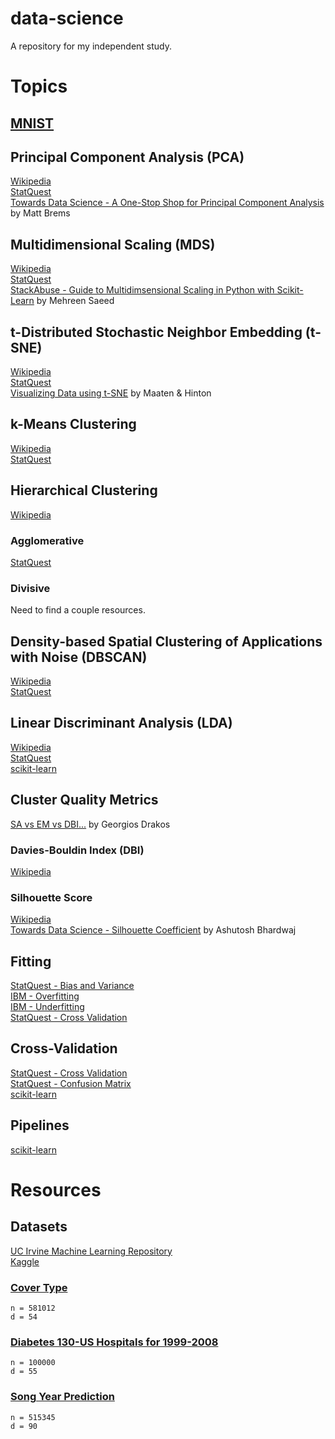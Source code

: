 # data-science
A repository for my independent study.


# Topics

## [MNIST](https://docs.google.com/document/d/1iaJEv1sOx5FjoCVNIX0-dzgbP0rO6hFoSGtBLfjF_wg/edit)  

## Principal Component Analysis (PCA)  
[Wikipedia](https://en.wikipedia.org/wiki/Principal_component_analysis)  
[StatQuest](https://www.youtube.com/watch?v=FgakZw6K1QQ)  
[Towards Data Science - A One-Stop Shop for Principal Component Analysis](https://towardsdatascience.com/a-one-stop-shop-for-principal-component-analysis-5582fb7e0a9c) by Matt Brems

## Multidimensional Scaling (MDS)  
[Wikipedia](https://en.wikipedia.org/wiki/Multidimensional_scaling)  
[StatQuest](https://www.youtube.com/watch?v=GEn-_dAyYME)  
[StackAbuse - Guide to Multidimsensional Scaling in Python with Scikit-Learn](https://stackabuse.com/guide-to-multidimensional-scaling-in-python-with-scikit-learn/) by Mehreen Saeed  

## t-Distributed Stochastic Neighbor Embedding (t-SNE)
[Wikipedia](https://en.wikipedia.org/wiki/T-distributed_stochastic_neighbor_embedding)  
[StatQuest](https://www.youtube.com/watch?v=NEaUSP4YerM)  
[Visualizing Data using t-SNE](https://jmlr.csail.mit.edu/papers/volume9/vandermaaten08a/vandermaaten08a.pdf) by Maaten & Hinton  

## k-Means Clustering  
[Wikipedia](https://en.wikipedia.org/wiki/K-means_clustering)  
[StatQuest](https://www.youtube.com/watch?v=4b5d3muPQmA)  

## Hierarchical Clustering
[Wikipedia](https://en.wikipedia.org/wiki/Hierarchical_clustering)

### Agglomerative
[StatQuest](https://www.youtube.com/watch?v=7xHsRkOdVwo)

### Divisive
Need to find a couple resources.  

## Density-based Spatial Clustering of Applications with Noise (DBSCAN)
[Wikipedia](https://en.wikipedia.org/wiki/DBSCAN)  
[StatQuest](https://www.youtube.com/watch?v=RDZUdRSDOok)

## Linear Discriminant Analysis (LDA)
[Wikipedia](https://en.wikipedia.org/wiki/Linear_discriminant_analysis)  
[StatQuest](https://www.youtube.com/watch?v=azXCzI57Yfc)  
[scikit-learn](https://scikit-learn.org/stable/modules/lda_qda.html#lda-qda)   

## Cluster Quality Metrics
[SA vs EM vs DBI...](https://gdcoder.com/silhouette-analysis-vs-elbow-method-vs-davies-bouldin-index-selecting-the-optimal-number-of-clusters-for-kmeans-clustering/) by Georgios Drakos

### Davies-Bouldin Index (DBI)
[Wikipedia](https://en.wikipedia.org/wiki/Davies%E2%80%93Bouldin_index) 

### Silhouette Score
[Wikipedia](https://en.wikipedia.org/wiki/Silhouette_(clustering))  
[Towards Data Science - Silhouette Coefficient](https://towardsdatascience.com/silhouette-coefficient-validating-clustering-techniques-e976bb81d10c#:~:text=Silhouette%20Coefficient%20or%20silhouette%20score%20is%20a%20metric%20used%20to,each%20other%20and%20clearly%20distinguished.) by Ashutosh Bhardwaj   

## Fitting
[StatQuest - Bias and Variance](https://www.youtube.com/watch?v=EuBBz3bI-aA)  
[IBM - Overfitting](https://www.ibm.com/cloud/learn/overfitting)  
[IBM - Underfitting](https://www.ibm.com/cloud/learn/underfitting)  
[StatQuest - Cross Validation](https://www.youtube.com/watch?v=fSytzGwwBVw)

## Cross-Validation
[StatQuest - Cross Validation](https://www.youtube.com/watch?v=fSytzGwwBVw)  
[StatQuest - Confusion Matrix](https://www.youtube.com/watch?v=Kdsp6soqA7o)  
[scikit-learn](https://scikit-learn.org/stable/modules/cross_validation.html)  

## Pipelines
[scikit-learn](https://scikit-learn.org/stable/modules/compose.html#combining-estimators)


# Resources  

## Datasets  
[UC Irvine Machine Learning Repository](https://archive-beta.ics.uci.edu/ml/datasets)  
[Kaggle](https://www.kaggle.com/datasets)

### [Cover Type](https://archive-beta.ics.uci.edu/ml/datasets/covertype)
`n = 581012`  
`d = 54`  

### [Diabetes 130-US Hospitals for 1999-2008](https://archive-beta.ics.uci.edu/ml/datasets/diabetes+130+us+hospitals+for+years+1999+2008)
`n = 100000`  
`d = 55`  

### [Song Year Prediction](https://archive-beta.ics.uci.edu/ml/datasets/yearpredictionmsd)
`n = 515345`  
`d = 90`  